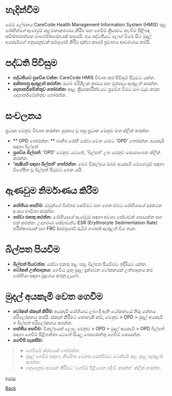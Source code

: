 # හැදින්වීම
මෙම ලේඛනය CareCode Health Management Information System (HMIS) තුළ රෝගීන්ගේ ඇණවුම් කළමනාකරණය කිරීම සහ ගෙවීම් ක්‍රියාවට නැංවීම පිළිබඳ සවිස්තරාත්මක මාර්ගෝපදේශයක් සපයයි. එය පද්ධතියට ලොග් වීමේ සිට මුදල් අයකැමිගේ ගනුදෙනුවක් සම්පූර්ණ කිරීම දක්වා කාර්ය ප්‍රවාහය ආවරණය කරයි.

# පද්ධති පිවිසුම
* **පද්ධතියට ප්‍රවේශ වන්න:** CareCode HMIS විවෘත කර පිවිසුම් පිටුවට යන්න. 
* **අක්තපත්‍ර ඇතුළත් කරන්න:** ඔබේ පරිශීලක නාමය සහ මුරපදය ඇතුළත් කරන්න. 
* **දෙපාර්තමේන්තුව තෝරන්න:** අදාළ ක්‍රියාකාරීත්වයට ප්‍රවේශ වීමට ඔබ වැඩ කරන දෙපාර්තමේන්තුව තෝරන්න.

# සංචලනය
ප්‍රධාන මෙනුව විවෘත කරන්න: පුරනය වූ පසු ප්‍රධාන මෙනුව මත ක්ලික් කරන්න.
* ** OPD තෝරන්න: ** බාහිර රෝගී සේවා වෙත යාමට 'OPD' තෝරන්න. අයකැමි සඳහා බිල්පත්
* **ප්‍රවේශ බිල්පත්:** 'OPD' මෙනුව යටතේ, 'බිල්පත්' උප මෙනුව සොයාගෙන ක්ලික් කරන්න.
* **'කැෂියර් සඳහා බිල්පත්' තෝරන්න:** මෙම විකල්පය ඔබව අයකැමි මෙහෙයුම් සඳහා විශේෂිත වූ බිල්පත් පිටුවට ගෙන යයි.

# ඇණවුම නිර්මාණය කිරීම
* **රෝගියා සෙවීම:** ඔවුන්ගේ විස්තර සෙවීමට සහ ගෙන ඒමට රෝගියාගේ දුරකථන අංකය භාවිතා කරන්න.
* **සේවා එකතු කරන්න:** රෝගියාගේ ඇණවුම සඳහා අවශ්‍ය සේවාවන් සොයන්න සහ එක් කරන්න. උදාහරණ සේවාවන්ට ESR (Erythrocyte Sedimentation Rate) පරීක්ෂණයක් සහ FBC (සම්පූර්ණ රුධිර ගණන) ඇතුළත් විය හැක.

# බිල්පත පියවීම

* **බිල්පත් පියවන්න:** සේවා එකතු කළ පසු, බිල්පත පියවීමට ඉදිරියට යන්න.
* **ටෝකන් උත්පාදනය:** ගෙවිය යුතු මුදල දැක්වෙන ටෝකනයක් උත්පාදනය කර රෝගියා සඳහා මුද්‍රණය කරනු ලැබේ.

# මුදල් අයකැමි වෙත ගෙවීම
* **ටෝකන් ස්කෑන් කිරීම:** අයකැමි රෝගියාට ලබා දී ඇති ටෝකනයේ තීරු කේතය පරිලෝකනය කරයි. ස්කෑන් කිරීමට නොහැකි නම්, මෙනුව > OPD > මුදල් අයකැමි > බිල්පත් පරිලෝකනය කරන්න.
* **හස්තීය සෙවීම:** විකල්පයක් ලෙස, මෙනුව > OPD > මුදල් අයකැමි > OPD බිල්පත් සඳහා ගෙවීම් පිළිගන්නා යටතේ සියලු පොරොත්තු ගෙවීම් සොයන්න.
* **ගෙවීම් සැකසීම:**
> * ගෙවීමේ ක්රමයක් තෝරන්න.
> * මුදල් ගෙවීම් සඳහා, නියමිත වෙනස පෙන්වීමට ටෙන්ඩර් කළ මුදල ඇතුළත් කරන්න.
> * ගනුදෙනුව අවසන් කිරීමට 'ගෙවීම් පිළිගෙන පදිංචි කරන්න' ක්ලික් කරන්න.

[ආපසු](https://github.com/hmislk/hmis/wiki/%E0%B6%B6%E0%B7%8F%E0%B7%84%E0%B7%92%E0%B6%BB-%E0%B6%BB%E0%B7%9D%E0%B6%9C%E0%B7%93-%E0%B6%85%E0%B6%82%E0%B7%81%E0%B6%BA-(OPD)---%E0%B6%B8%E0%B7%94%E0%B6%AF%E0%B6%BD%E0%B7%8A-%E0%B6%85%E0%B6%BA%E0%B6%9A%E0%B7%90%E0%B6%B8%E0%B7%92--%E0%B6%B6%E0%B7%92%E0%B6%BD%E0%B7%8A%E0%B6%B4%E0%B6%AD%E0%B7%8A--%E0%B7%83%E0%B7%94%E0%B7%85%E0%B7%94-%E0%B6%B8%E0%B7%94%E0%B6%AF%E0%B6%BD%E0%B7%8A-%E0%B6%B8%E0%B7%9C%E0%B6%A9%E0%B7%92%E0%B6%BA%E0%B7%94%E0%B6%BD%E0%B6%BA)

[Back](https://github.com/hmislk/hmis/wiki)

